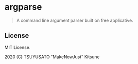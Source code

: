 # argparse

> A command line argument parser built on free applicative.

## License

MIT License.

2020 (C) TSUYUSATO "MakeNowJust" Kitsune
